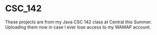 # CSC_142
These projects are from my Java CSC 142 class at Central this Summer. Uploading them now in case I ever lose access to my WAMAP account. 
